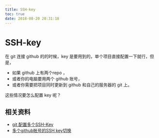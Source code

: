 ```yaml
---
title: SSH-key
toc: true
date: 2018-08-20 20:31:18
---
```


# SSH-key



在 git 连接 github 的的时候，key 是要用到的，单个项目直接配置一下就行，但是，


- 如果 github 上有两个repo ，
- 或者你的电脑要用两个 github 账号，
- 或者你需要把项目同时更新到 github 和自己的服务器的 git 上。


这些情况要怎么配置 key 呢？



## 相关资料

- [git 配置多个SSH-Key](https://my.oschina.net/stefanzhlg/blog/529403)
- [多个github帐号的SSH key切换](https://blog.csdn.net/itmyhome1990/article/details/42643233)
